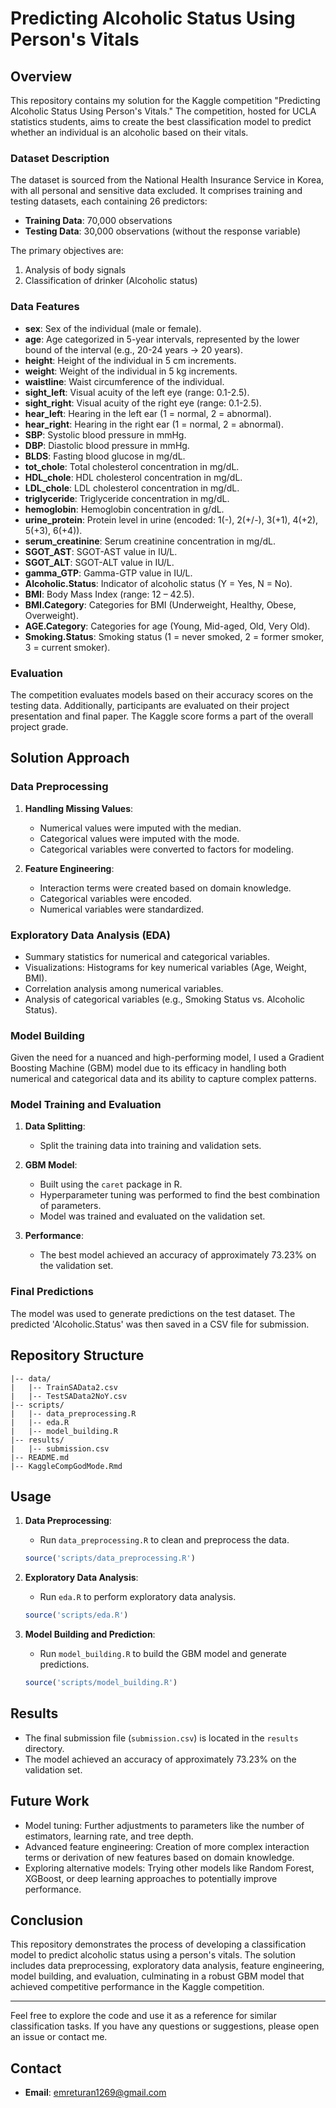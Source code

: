 # Predicting Alcoholic Status Using Person's Vitals

## Overview

This repository contains my solution for the Kaggle competition "Predicting Alcoholic Status Using Person's Vitals." The competition, hosted for UCLA statistics students, aims to create the best classification model to predict whether an individual is an alcoholic based on their vitals.

### Dataset Description

The dataset is sourced from the National Health Insurance Service in Korea, with all personal and sensitive data excluded. It comprises training and testing datasets, each containing 26 predictors:

- **Training Data**: 70,000 observations
- **Testing Data**: 30,000 observations (without the response variable)

The primary objectives are:
1. Analysis of body signals
2. Classification of drinker (Alcoholic status)

### Data Features

- **sex**: Sex of the individual (male or female).
- **age**: Age categorized in 5-year intervals, represented by the lower bound of the interval (e.g., 20-24 years → 20 years).
- **height**: Height of the individual in 5 cm increments.
- **weight**: Weight of the individual in 5 kg increments.
- **waistline**: Waist circumference of the individual.
- **sight_left**: Visual acuity of the left eye (range: 0.1-2.5).
- **sight_right**: Visual acuity of the right eye (range: 0.1-2.5).
- **hear_left**: Hearing in the left ear (1 = normal, 2 = abnormal).
- **hear_right**: Hearing in the right ear (1 = normal, 2 = abnormal).
- **SBP**: Systolic blood pressure in mmHg.
- **DBP**: Diastolic blood pressure in mmHg.
- **BLDS**: Fasting blood glucose in mg/dL.
- **tot_chole**: Total cholesterol concentration in mg/dL.
- **HDL_chole**: HDL cholesterol concentration in mg/dL.
- **LDL_chole**: LDL cholesterol concentration in mg/dL.
- **triglyceride**: Triglyceride concentration in mg/dL.
- **hemoglobin**: Hemoglobin concentration in g/dL.
- **urine_protein**: Protein level in urine (encoded: 1(-), 2(+/-), 3(+1), 4(+2), 5(+3), 6(+4)).
- **serum_creatinine**: Serum creatinine concentration in mg/dL.
- **SGOT_AST**: SGOT-AST value in IU/L.
- **SGOT_ALT**: SGOT-ALT value in IU/L.
- **gamma_GTP**: Gamma-GTP value in IU/L.
- **Alcoholic.Status**: Indicator of alcoholic status (Y = Yes, N = No).
- **BMI**: Body Mass Index (range: 12 – 42.5).
- **BMI.Category**: Categories for BMI (Underweight, Healthy, Obese, Overweight).
- **AGE.Category**: Categories for age (Young, Mid-aged, Old, Very Old).
- **Smoking.Status**: Smoking status (1 = never smoked, 2 = former smoker, 3 = current smoker).

### Evaluation

The competition evaluates models based on their accuracy scores on the testing data. Additionally, participants are evaluated on their project presentation and final paper. The Kaggle score forms a part of the overall project grade.

## Solution Approach

### Data Preprocessing

1. **Handling Missing Values**:
    - Numerical values were imputed with the median.
    - Categorical values were imputed with the mode.
    - Categorical variables were converted to factors for modeling.

2. **Feature Engineering**:
    - Interaction terms were created based on domain knowledge.
    - Categorical variables were encoded.
    - Numerical variables were standardized.

### Exploratory Data Analysis (EDA)

- Summary statistics for numerical and categorical variables.
- Visualizations: Histograms for key numerical variables (Age, Weight, BMI).
- Correlation analysis among numerical variables.
- Analysis of categorical variables (e.g., Smoking Status vs. Alcoholic Status).

### Model Building

Given the need for a nuanced and high-performing model, I used a Gradient Boosting Machine (GBM) model due to its efficacy in handling both numerical and categorical data and its ability to capture complex patterns.

### Model Training and Evaluation

1. **Data Splitting**:
    - Split the training data into training and validation sets.

2. **GBM Model**:
    - Built using the `caret` package in R.
    - Hyperparameter tuning was performed to find the best combination of parameters.
    - Model was trained and evaluated on the validation set.

3. **Performance**:
    - The best model achieved an accuracy of approximately 73.23% on the validation set.

### Final Predictions

The model was used to generate predictions on the test dataset. The predicted 'Alcoholic.Status' was then saved in a CSV file for submission.

## Repository Structure

```
|-- data/
|   |-- TrainSAData2.csv
|   |-- TestSAData2NoY.csv
|-- scripts/
|   |-- data_preprocessing.R
|   |-- eda.R
|   |-- model_building.R
|-- results/
|   |-- submission.csv
|-- README.md
|-- KaggleCompGodMode.Rmd
```

## Usage

1. **Data Preprocessing**:
    - Run `data_preprocessing.R` to clean and preprocess the data.
    
    ```R
    source('scripts/data_preprocessing.R')
    ```

2. **Exploratory Data Analysis**:
    - Run `eda.R` to perform exploratory data analysis.
    
    ```R
    source('scripts/eda.R')
    ```

3. **Model Building and Prediction**:
    - Run `model_building.R` to build the GBM model and generate predictions.
    
    ```R
    source('scripts/model_building.R')
    ```

## Results

- The final submission file (`submission.csv`) is located in the `results` directory.
- The model achieved an accuracy of approximately 73.23% on the validation set.

## Future Work

- Model tuning: Further adjustments to parameters like the number of estimators, learning rate, and tree depth.
- Advanced feature engineering: Creation of more complex interaction terms or derivation of new features based on domain knowledge.
- Exploring alternative models: Trying other models like Random Forest, XGBoost, or deep learning approaches to potentially improve performance.

## Conclusion

This repository demonstrates the process of developing a classification model to predict alcoholic status using a person's vitals. The solution includes data preprocessing, exploratory data analysis, feature engineering, model building, and evaluation, culminating in a robust GBM model that achieved competitive performance in the Kaggle competition.

---

Feel free to explore the code and use it as a reference for similar classification tasks. If you have any questions or suggestions, please open an issue or contact me.

## Contact

- **Email**: emreturan1269@gmail.com
